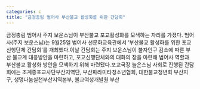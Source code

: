 ```yaml
---
categories: c
title: "금정총림 범어사 부산불교 활성화를 위한 간담회"
---
```

금정총림 범어사 주지 보운스님이 부산불교 포교활성화를 모색하는 자리를 가졌다. 범어사(주지 보운스님)는 9월25일 범어사 선문화교육관에서 ‘부산불교 활성화를 위한 포교신행단체 간담회’를 개최했다.이날 간담회는 주지 보운스님이 불자인구 감소에 따른 부산 불교계 대응방안을 마련하고, 포교신행단체와의 대화의 장을 마련해 범어사 역할과 부산불교 활성화 방안을 모색하기 위해 마련됐다.포교국장 눌은스님 사회로 진행된 간담회에는 조계종포교사단부산지역단, 부산파라미타청소년협회, 대한불교청년회 부산지구, 생명나눔실천부산지역본부, 불교여성개발원 부산